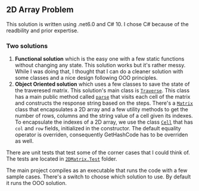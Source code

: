 ## 2D Array Problem


This solution is written using .net6.0 and C# 10. I chose C# because of the readbility and prior expertise.


### Two solutions

1. **Functional solution** which is the easy one with a few static functions without changing any state. This solution works but it's rather messy. While I was doing that, I thought that I can do a cleaner solution with some classes and a nice design following OOO principles.
2. **Object Oriented solution** which uses a few classes to save the state of the traveresed matrix.
   This solution's main class is [`Traverse`](2DMatrix/ObjectOrientedSolution.cs#L3). This class has a main public method called [`parse`](2DMatrix/ObjectOrientedSolution.cs#L35) that visits each cell of the matrix and constructs the response string based on the steps. There's a [`Matrix`](2DMatrix/ObjectOrientedSolution.cs#L188) class that encapsulates a 2D array and a few utility methods to get the number of rows, columns and the string value of a cell given its indexes. To encapsulate the indexes of a 2D array, we use the class [`Cell`](2DMatrix/ObjectOrientedSolution.cs#L148) that has `col` and `row` fields, initialized in the constructor. The default equality operator is overriden, consequently GetHashCode has to be overriden as well.

There are unit tests that test some of the corner cases that I could think of. The tests are located in [`2DMatrix.Test`](2DMatrix.Test/UnitTests.cs) folder.

The main project compiles as an executable that runs the code with a few sample cases. There's a switch to choose which solution to use. By default it runs the OOO solution.
